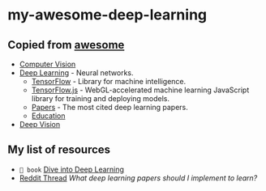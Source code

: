 # my-awesome-deep-learning


## Copied from [awesome](https://github.com/sindresorhus/awesome)
- [Computer Vision](https://github.com/jbhuang0604/awesome-computer-vision#readme)
- [Deep Learning](https://github.com/ChristosChristofidis/awesome-deep-learning#readme) - Neural networks.
	- [TensorFlow](https://github.com/jtoy/awesome-tensorflow#readme) - Library for machine intelligence.
	- [TensorFlow.js](https://github.com/aaronhma/awesome-tensorflow-js#readme) - WebGL-accelerated machine learning JavaScript library for training and deploying models.
	- [Papers](https://github.com/terryum/awesome-deep-learning-papers#readme) - The most cited deep learning papers.
	- [Education](https://github.com/guillaume-chevalier/awesome-deep-learning-resources#readme)
- [Deep Vision](https://github.com/kjw0612/awesome-deep-vision#readme)

## My list of resources
- `📖 book` [Dive into Deep Learning](https://d2l.ai/index.html) 
- [Reddit Thread](https://www.reddit.com/r/MachineLearning/comments/8vmuet/d_what_deep_learning_papers_should_i_implement_to/) *What deep learning papers should I implement to learn?*
